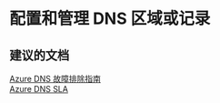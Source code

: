 <properties
    pageTitle="service availability"
    description="服务可用性"
    service="microsoft.network"
    resource="dns"
    authors="radwiv"
    selfHelpType="generic"
    supportTopicIds="32560537"
    resourceTags=""
    productPesIds="15804"
    cloudEnvironments="public"
/>


# <a name="configuration-and-management-of-dns-zone-or-record"></a>配置和管理 DNS 区域或记录

## <a name="recommended-documents"></a>**建议的文档**
[Azure DNS 故障排除指南](https://docs.microsoft.com/azure/dns/dns-troubleshoot)<br>
[Azure DNS SLA](https://azure.microsoft.com/support/legal/sla/dns/v1_0)



<!--HONumber=Feb17_HO1-->


